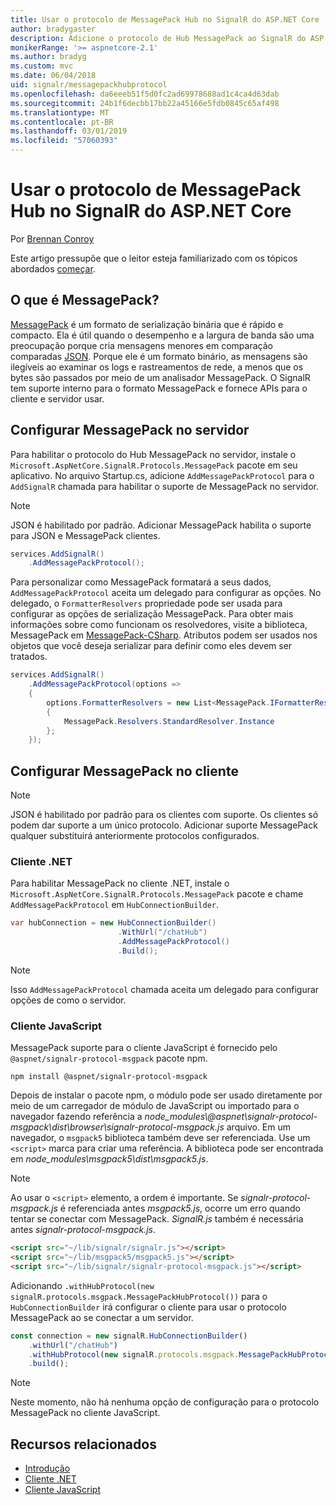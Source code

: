 ```yaml
---
title: Usar o protocolo de MessagePack Hub no SignalR do ASP.NET Core
author: bradygaster
description: Adicione o protocolo de Hub MessagePack ao SignalR do ASP.NET Core.
monikerRange: '>= aspnetcore-2.1'
ms.author: bradyg
ms.custom: mvc
ms.date: 06/04/2018
uid: signalr/messagepackhubprotocol
ms.openlocfilehash: da6eeeb51f5d0fc2ad69978688ad1c4ca4d63dab
ms.sourcegitcommit: 24b1f6decbb17bb22a45166e5fdb0845c65af498
ms.translationtype: MT
ms.contentlocale: pt-BR
ms.lasthandoff: 03/01/2019
ms.locfileid: "57060393"
---
```

# <a name="use-messagepack-hub-protocol-in-signalr-for-aspnet-core"></a>Usar o protocolo de MessagePack Hub no SignalR do ASP.NET Core

Por [Brennan Conroy](https://github.com/BrennanConroy)

Este artigo pressupõe que o leitor esteja familiarizado com os tópicos abordados [começar](xref:tutorials/signalr).

## <a name="what-is-messagepack"></a>O que é MessagePack?

[MessagePack](https://msgpack.org/index.html) é um formato de serialização binária que é rápido e compacto. Ela é útil quando o desempenho e a largura de banda são uma preocupação porque cria mensagens menores em comparação comparadas [JSON](https://www.json.org/). Porque ele é um formato binário, as mensagens são ilegíveis ao examinar os logs e rastreamentos de rede, a menos que os bytes são passados por meio de um analisador MessagePack. O SignalR tem suporte interno para o formato MessagePack e fornece APIs para o cliente e servidor usar.

## <a name="configure-messagepack-on-the-server"></a>Configurar MessagePack no servidor

Para habilitar o protocolo do Hub MessagePack no servidor, instale o `Microsoft.AspNetCore.SignalR.Protocols.MessagePack` pacote em seu aplicativo. No arquivo Startup.cs, adicione `AddMessagePackProtocol` para o `AddSignalR` chamada para habilitar o suporte de MessagePack no servidor.

> [!NOTE]
> JSON é habilitado por padrão. Adicionar MessagePack habilita o suporte para JSON e MessagePack clientes.

```csharp
services.AddSignalR()
    .AddMessagePackProtocol();
```

Para personalizar como MessagePack formatará a seus dados, `AddMessagePackProtocol` aceita um delegado para configurar as opções. No delegado, o `FormatterResolvers` propriedade pode ser usada para configurar as opções de serialização MessagePack. Para obter mais informações sobre como funcionam os resolvedores, visite a biblioteca, MessagePack em [MessagePack-CSharp](https://github.com/neuecc/MessagePack-CSharp). Atributos podem ser usados nos objetos que você deseja serializar para definir como eles devem ser tratados.

```csharp
services.AddSignalR()
    .AddMessagePackProtocol(options =>
    {
        options.FormatterResolvers = new List<MessagePack.IFormatterResolver>()
        {
            MessagePack.Resolvers.StandardResolver.Instance
        };
    });
```

## <a name="configure-messagepack-on-the-client"></a>Configurar MessagePack no cliente

> [!NOTE]
> JSON é habilitado por padrão para os clientes com suporte. Os clientes só podem dar suporte a um único protocolo. Adicionar suporte MessagePack qualquer substituirá anteriormente protocolos configurados.

### <a name="net-client"></a>Cliente .NET

Para habilitar MessagePack no cliente .NET, instale o `Microsoft.AspNetCore.SignalR.Protocols.MessagePack` pacote e chame `AddMessagePackProtocol` em `HubConnectionBuilder`.

```csharp
var hubConnection = new HubConnectionBuilder()
                        .WithUrl("/chatHub")
                        .AddMessagePackProtocol()
                        .Build();
```

> [!NOTE]
> Isso `AddMessagePackProtocol` chamada aceita um delegado para configurar opções de como o servidor.

### <a name="javascript-client"></a>Cliente JavaScript

MessagePack suporte para o cliente JavaScript é fornecido pelo `@aspnet/signalr-protocol-msgpack` pacote npm.

```console
npm install @aspnet/signalr-protocol-msgpack
```

Depois de instalar o pacote npm, o módulo pode ser usado diretamente por meio de um carregador de módulo de JavaScript ou importado para o navegador fazendo referência a *node_modules\\@aspnet\signalr-protocol-msgpack\dist\browser\signalr-protocol-msgpack.js* arquivo. Em um navegador, o `msgpack5` biblioteca também deve ser referenciada. Use um `<script>` marca para criar uma referência. A biblioteca pode ser encontrada em *node_modules\msgpack5\dist\msgpack5.js*.

> [!NOTE]
> Ao usar o `<script>` elemento, a ordem é importante. Se *signalr-protocol-msgpack.js* é referenciada antes *msgpack5.js*, ocorre um erro quando tentar se conectar com MessagePack. *SignalR.js* também é necessária antes *signalr-protocol-msgpack.js*.

```html
<script src="~/lib/signalr/signalr.js"></script>
<script src="~/lib/msgpack5/msgpack5.js"></script>
<script src="~/lib/signalr/signalr-protocol-msgpack.js"></script>
```

Adicionando `.withHubProtocol(new signalR.protocols.msgpack.MessagePackHubProtocol())` para o `HubConnectionBuilder` irá configurar o cliente para usar o protocolo MessagePack ao se conectar a um servidor.

```javascript
const connection = new signalR.HubConnectionBuilder()
    .withUrl("/chatHub")
    .withHubProtocol(new signalR.protocols.msgpack.MessagePackHubProtocol())
    .build();
```

> [!NOTE]
> Neste momento, não há nenhuma opção de configuração para o protocolo MessagePack no cliente JavaScript.

## <a name="related-resources"></a>Recursos relacionados

* [Introdução](xref:tutorials/signalr)
* [Cliente .NET](xref:signalr/dotnet-client)
* [Cliente JavaScript](xref:signalr/javascript-client)
